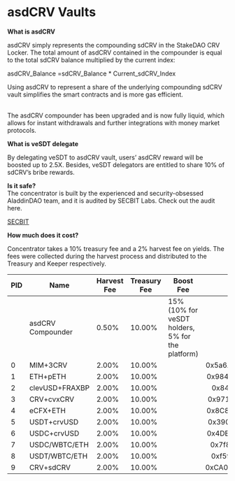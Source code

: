 # asdCRV Vaults

**What is asdCRV**

asdCRV simply represents the compounding sdCRV in the StakeDAO CRV Locker. The total amount of asdCRV contained in the compounder is equal to the total sdCRV balance multiplied by the current index:

asdCRV\_Balance =sdCRV\_Balance \* Current\_sdCRV\_Index

Using asdCRV to represent a share of the underlying compounding sdCRV vault simplifies the smart contracts and is more gas efficient.

\
The asdCRV compounder has been upgraded and is now fully liquid, which allows for instant withdrawals and further integrations with money market protocols.



**What is veSDT delegate**

By delegating veSDT to asdCRV vault, users’ asdCRV reward will be boosted up to 2.5X. Besides, veSDT delegators are entitled to share 10% of sdCRV’s bribe rewards.



**Is it safe?**\
The concentrator is built by the experienced and security-obsessed AladdinDAO team, and it is audited by SECBIT Labs. Check out the audit here.

[SECBIT](https://github.com/AladdinDAO/aladdin-v3-contracts/blob/main/audit-reports/SECBIT\_sdCRV\_Report\_v1.0\_20230202.pdf)



**How much does it cost?**

Concentrator takes a 10% treasury fee and a 2% harvest fee on yields. The fees were collected during the harvest process and distributed to the Treasury and Keeper respectively.



<table><thead><tr><th width="84">PID</th><th>Name</th><th>Harvest Fee</th><th>Treasury Fee</th><th>Boost Fee</th><th data-hidden align="center">Underlying</th><th data-hidden align="center">Strategy</th><th data-hidden>Notes</th></tr></thead><tbody><tr><td></td><td>asdCRV Compounder</td><td>0.50%</td><td>10.00%</td><td>15% (10% for veSDT holders, 5% for the platform)</td><td align="center"></td><td align="center"></td><td></td></tr><tr><td>0</td><td>MIM+3CRV</td><td>2.00%</td><td>10.00%</td><td></td><td align="center">0x5a6A4D54456819380173272A5E8E9B9904BdF41B</td><td align="center">0x3125FC8b81593B39baC2590C58c48CB417e5D859</td><td></td></tr><tr><td>1</td><td>ETH+pETH</td><td>2.00%</td><td>10.00%</td><td></td><td align="center">0x9848482da3Ee3076165ce6497eDA906E66bB85C5</td><td align="center">0xB634b550BE88c968e21DCBC68BCb96D39F75B06C</td><td></td></tr><tr><td>2</td><td>clevUSD+FRAXBP</td><td>2.00%</td><td>10.00%</td><td></td><td align="center">0x84c333e94aea4a51a21f6cf0c7f528c50dc7592c</td><td align="center">0x6deaF124A8bFb8616B994B4fD55544A68062C274</td><td></td></tr><tr><td>3</td><td>CRV+cvxCRV</td><td>2.00%</td><td>10.00%</td><td></td><td align="center">0x971add32Ea87f10bD192671630be3BE8A11b8623</td><td align="center">0x4cDB0e8CEC25d134948F5c26395B529D0F17042D</td><td></td></tr><tr><td>4</td><td>eCFX+ETH</td><td>2.00%</td><td>10.00%</td><td></td><td align="center">0x8C88538688aca3b733aD08b12BEe4574c0C00907</td><td align="center">0xEb6Bcc57dF50F007Da79c12CC1790153CC3352ec</td><td></td></tr><tr><td>5</td><td>USDT+crvUSD</td><td>2.00%</td><td>10.00%</td><td></td><td align="center">0x390f3595bCa2Df7d23783dFd126427CCeb997BF4</td><td align="center">0x44d5c2Ad61cfa4d01D79ef11b4feE6C9d6616Ba6</td><td></td></tr><tr><td>6</td><td>USDC+crvUSD</td><td>2.00%</td><td>10.00%</td><td></td><td align="center">0x4DEcE678ceceb27446b35C672dC7d61F30bAD69E</td><td align="center">0xE1c863E0Bb81717dEa24a477eC23AD8602340198</td><td></td></tr><tr><td>7</td><td>USDC/WBTC/ETH</td><td>2.00%</td><td>10.00%</td><td></td><td align="center">0x7f86bf177dd4f3494b841a37e810a34dd56c829b</td><td align="center">0x297DB2492E7B26CC800C6e4a5ebf4FA84ff53aA3</td><td></td></tr><tr><td>8</td><td>USDT/WBTC/ETH</td><td>2.00%</td><td>10.00%</td><td></td><td align="center">0xf5f5b97624542d72a9e06f04804bf81baa15e2b4</td><td align="center">0xF01Bd63cAB35e9D7EfC0e3684bDda33D49EdA51f</td><td></td></tr><tr><td>9</td><td>CRV+sdCRV</td><td>2.00%</td><td>10.00%</td><td></td><td align="center">0xCA0253A98D16e9C1e3614caFDA19318EE69772D0</td><td align="center">0x4e5854A9fB8CBE4f9196D30dE5014FCe9699295c</td><td></td></tr></tbody></table>


